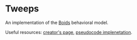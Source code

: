 Tweeps
======

An implementation of the [Boids](http://en.wikipedia.org/wiki/Boids) behavioral model.

Useful resources: [creator's page](http://www.red3d.com/cwr/boids/), [pseudocode implenetation](http://www.kfish.org/boids/pseudocode.htm).